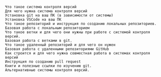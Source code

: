 
    Что такое система контроля версий
    Для чего нужна система контроля версий
    Установка git на ваш ПК (в зависимости от системы)
    Установка VSCode на ваш ПК
    Что такое репозиторий и инструкция по созданию локальных репозиториев.
    Базовая работа с локальным репозиторием
    Что такое ветки и для чего они нужны при работе с системой контроля версий.
    Базовая работа с ветками в git.
    Что такое удаленный репозиторий и для чего он нужен
    Базовая работа с удаленными репозиториями GitHub
    Как строится и для чего нужна совместная работа в системах контроля версий
    Инструкция по созданию pull request
    Книги и полезные ссылки по изучению git.
    Альтернативные системы контроля версий.
